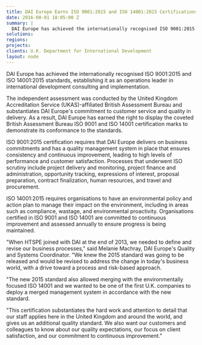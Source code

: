 ```yaml
---
title: DAI Europe Earns ISO 9001:2015 and ISO 14001:2015 Certifications
date: 2016-08-01 18:05:00 Z
summary: |
  DAI Europe has achieved the internationally recognised ISO 9001:2015 and ISO 14001:2015 standards, establishing it as an operations leader in international development consulting and implementation.
solutions:
regions:
projects:
clients: U.K. Department for International Development
layout: node
---
```

DAI Europe has achieved the internationally recognised ISO 9001:2015 and ISO 14001:2015 standards, establishing it as an operations leader in international development consulting and implementation.

The independent assessment was conducted by the United Kingdom Accreditation Service (UKAS)-affiliated British Assessment Bureau and substantiates DAI Europe's commitment to customer service and quality in delivery. As a result, DAI Europe has earned the right to display the coveted British Assessment Bureau ISO 9001 and ISO 14001 certification marks to demonstrate its conformance to the standards.

ISO 9001:2015 certification requires that DAI Europe delivers on business commitments and has a quality management system in place that ensures consistency and continuous improvement, leading to high levels of performance and customer satisfaction. Processes that underwent ISO scrutiny include project delivery and monitoring, project finance and administration, opportunity tracking, expressions of interest, proposal preparation, contract finalization, human resources, and travel and procurement.

ISO 14001:2015 requires organisations to have an environmental policy and action plan to manage their impact on the environment, including in areas such as compliance, wastage, and environmental proactivity. Organisations certified in ISO 9001 and ISO 14001 are committed to continuous improvement and assessed annually to ensure progress is being maintained.

"When HTSPE joined with DAI at the end of 2013, we needed to define and revise our business processes," said Melanie Machray, DAI Europe's Quality and Systems Coordinator. "We knew the 2015 standard was going to be released and would be revised to address the change in today's business world, with a drive toward a process and risk-based approach.

"The new 2015 standard also allowed merging with the environmentally focused ISO 14001 and we wanted to be one of the first U.K. companies to deploy a merged management system in accordance with the new standard.

"This certification substantiates the hard work and attention to detail that our staff applies here in the United Kingdom and around the world, and gives us an additional quality standard. We also want our customers and colleagues to know about our quality expectations, our focus on client satisfaction, and our commitment to continuous improvement."  
